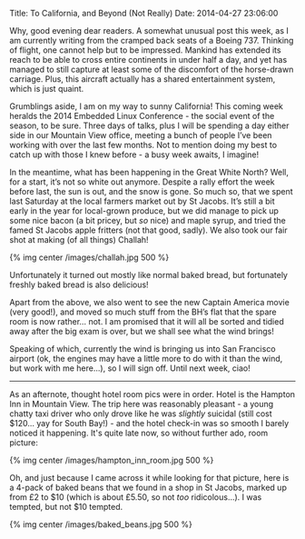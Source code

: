 Title:  To California, and Beyond (Not Really)
Date:   2014-04-27 23:06:00

Why, good evening dear readers. A somewhat unusual post this week, as I am
currently writing from the cramped back seats of a Boeing 737.  Thinking of
flight, one cannot help but to be impressed.  Mankind has extended its reach to
be able to cross entire continents in under half a day, and yet has managed to
still capture at least some of the discomfort of the horse-drawn carriage.
Plus, this aircraft actually has a shared entertainment system, which is just
quaint.

Grumblings aside, I am on my way to sunny California!  This coming week heralds
the 2014 Embedded Linux Conference - the social event of the season, to be sure.
Three days of talks, plus I will be spending a day either side in our Mountain
View office, meeting a bunch of people I’ve been working with over the last few
months.  Not to mention doing my best to catch up with those I knew before - a
busy week awaits, I imagine!

In the meantime, what has been happening in the Great White North?  Well, for a
start, it’s not so white out anymore.  Despite a rally effort the week before
last, the sun is out, and the snow is gone.  So much so, that we spent last
Saturday at the local farmers market out by St Jacobs.  It’s still a bit early
in the year for local-grown produce, but we did manage to pick up some nice
bacon (a bit pricey, but *so* nice) and maple syrup, and tried the famed St
Jacobs apple fritters (not that good, sadly).  We also took our fair shot at
making (of all things) Challah!

{% img center /images/challah.jpg 500 %}

Unfortunately it turned out mostly like normal baked bread, but fortunately
freshly baked bread is also delicious!

Apart from the above, we also went to see the new Captain America movie (very
good!), and moved so much stuff from the BH’s flat that the spare room is now
rather… not.  I am promised that it will all be sorted and tidied away after the
big exam is over, but we shall see what the wind brings!

Speaking of which, currently the wind is bringing us into San Francisco airport
(ok, the engines may have a little more to do with it than the wind, but work
with me here…), so I will sign off.  Until next week, ciao!

-------

As an afternote, thought hotel room pics were in order. Hotel is the Hampton Inn
in Mountain View. The trip here was reasonably pleasant - a young chatty taxi
driver who only drove like he was *slightly* suicidal (still cost $120...  yay
for South Bay!) - and the hotel check-in was so smooth I barely noticed it
happening. It's quite late now, so without further ado, room picture:

{% img center /images/hampton_inn_room.jpg 500 %}

Oh, and just because I came across it while looking for that picture, here is a
4-pack of baked beans that we found in a shop in St Jacobs, marked up from £2 to
$10 (which is about £5.50, so not *too* ridicolous...). I was tempted, but not
$10 tempted.

{% img center /images/baked_beans.jpg 500 %}
